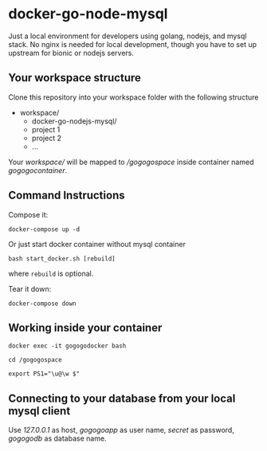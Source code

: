 # docker-go-node-mysql
Just a local environment for developers using golang, nodejs, and mysql stack. No nginx is needed for local development, though you have to set up upstream for bionic or nodejs servers.

## Your workspace structure
Clone this repository into your workspace folder with the following structure
- workspace/
  - docker-go-nodejs-mysql/
  - project 1
  - project 2
  - ...
  
Your *workspace/* will be mapped to */gogogospace* inside container named *gogogocontainer*.

## Command Instructions
Compose it:

`docker-compose up -d`

Or just start docker container without mysql container

`bash start_docker.sh [rebuild]`

where `rebuild` is optional.

Tear it down:

`docker-compose down`

## Working inside your container

`docker exec -it gogogodocker bash`

`cd /gogogospace`

`export PS1="\u@\w $"`

## Connecting to your database from your local mysql client
Use *127.0.0.1* as host, *gogogoapp* as user name, *secret* as password, *gogogodb* as database name.
